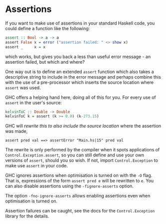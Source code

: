 # Assertions

If you want to make use of assertions in your standard Haskell code, you could define a function like the following:

```hs
assert :: Bool -> a -> a
assert False x = error ("assertion failed: " <> show x)
assert _     x = x
```

which works, but gives you back a less than useful error message - an assertion failed, but which and where?

One way out is to define an extended `assert` function which also takes a descriptive string to include in the error message and perhaps combine this with the use of a pre-processor which inserts the source location where `assert` was used.

GHC offers a helping hand here, doing all of this for you. For every use of `assert` in the user's source:

```hs
kelvinToC :: Double -> Double
kelvinToC k = assert (k >= 0.0) (k-273.15)
```

GHC will *rewrite this to also include the source location* where the
assertion was made,

`assert pred val ==> assertError "Main.hs|15" pred val`

The rewrite is only performed by the compiler when it spots applications of `Control.Exception.assert`, so you can still define and use your own versions of `assert`, should you so wish. If not, import `Control.Exception` to make use `assert` in your code.


GHC ignores assertions when optimisation is turned on with the `-O` flag. That is, expressions of the form `assert pred e` will be rewritten to `e`. You can also disable assertions using the `-fignore-asserts` option.

The option `-fno-ignore-asserts` allows enabling assertions even when optimisation is turned on.

Assertion failures can be caught, see the docs for the `Control.Exception` library for the details.
